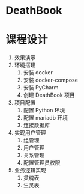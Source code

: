 # DeathBook  

# 课程设计 

1. 效果演示
1. 环境搭建
    1. 安装 docker
    1. 安装 docker-compose
    1. 安装 PyCharm 
    1. 创建 DeathBook 项目
1. 项目配置 
    1. 配置 Python 环境
    1. 配置 mariadb 环境
    1. 连接数据库 
1. 实现用户管理 
    1. 组管理
    1. 用户管理
    1. 关系管理
    1. 配置管理员权限
1. 业务逻辑实现
    1. 灵魂表
    1. 生灵表